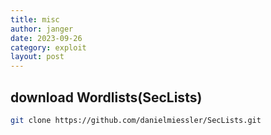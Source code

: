 ```yaml
---
title: misc
author: janger
date: 2023-09-26
category: exploit
layout: post
---
```


## download Wordlists(SecLists)

~~~ bash
git clone https://github.com/danielmiessler/SecLists.git
~~~
